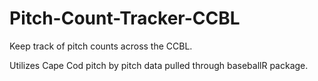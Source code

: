 # Pitch-Count-Tracker-CCBL
Keep track of pitch counts across the CCBL.

Utilizes Cape Cod pitch by pitch data pulled through baseballR package.
